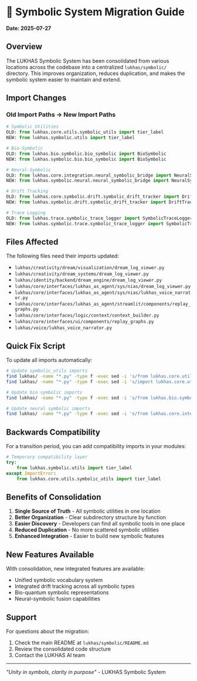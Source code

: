 # 🔄 Symbolic System Migration Guide

**Date: 2025-07-27**

## Overview

The LUKHAS Symbolic System has been consolidated from various locations across the codebase into a centralized `lukhas/symbolic/` directory. This improves organization, reduces duplication, and makes the symbolic system easier to maintain and extend.

## Import Changes

### Old Import Paths → New Import Paths

```python
# Symbolic Utilities
OLD: from lukhas.core.utils.symbolic_utils import tier_label
NEW: from lukhas.symbolic.utils import tier_label

# Bio-Symbolic
OLD: from lukhas.bio.symbolic.bio_symbolic import BioSymbolic
NEW: from lukhas.symbolic.bio.bio_symbolic import BioSymbolic

# Neural-Symbolic
OLD: from lukhas.core.integration.neural_symbolic_bridge import NeuralSymbolicBridge
NEW: from lukhas.symbolic.neural.neural_symbolic_bridge import NeuralSymbolicBridge

# Drift Tracking
OLD: from lukhas.core.symbolic.drift.symbolic_drift_tracker import DriftTracker
NEW: from lukhas.symbolic.drift.symbolic_drift_tracker import DriftTracker

# Trace Logging
OLD: from lukhas.trace.symbolic_trace_logger import SymbolicTraceLogger
NEW: from lukhas.symbolic.trace.symbolic_trace_logger import SymbolicTraceLogger
```

## Files Affected

The following files need their imports updated:
- `lukhas/creativity/dream/visualization/dream_log_viewer.py`
- `lukhas/creativity/dream_systems/dream_log_viewer.py`
- `lukhas/identity/backend/dream_engine/dream_log_viewer.py`
- `lukhas/core/interfaces/lukhas_as_agent/sys/nias/dream_log_viewer.py`
- `lukhas/core/interfaces/lukhas_as_agent/sys/nias/lukhas_voice_narrator.py`
- `lukhas/core/interfaces/lukhas_as_agent/streamlit/components/replay_graphs.py`
- `lukhas/core/interfaces/logic/context/context_builder.py`
- `lukhas/core/interfaces/ui/components/replay_graphs.py`
- `lukhas/voice/lukhas_voice_narrator.py`

## Quick Fix Script

To update all imports automatically:

```bash
# Update symbolic_utils imports
find lukhas/ -name "*.py" -type f -exec sed -i 's/from lukhas.core.utils.symbolic_utils/from lukhas.symbolic.utils/g' {} +
find lukhas/ -name "*.py" -type f -exec sed -i 's/import lukhas.core.utils.symbolic_utils/import lukhas.symbolic.utils.symbolic_utils/g' {} +

# Update bio symbolic imports
find lukhas/ -name "*.py" -type f -exec sed -i 's/from lukhas.bio.symbolic\./from lukhas.symbolic.bio./g' {} +

# Update neural symbolic imports
find lukhas/ -name "*.py" -type f -exec sed -i 's/from lukhas.core.integration.neural_symbolic/from lukhas.symbolic.neural.neural_symbolic/g' {} +
```

## Backwards Compatibility

For a transition period, you can add compatibility imports in your modules:

```python
# Temporary compatibility layer
try:
    from lukhas.symbolic.utils import tier_label
except ImportError:
    from lukhas.core.utils.symbolic_utils import tier_label
```

## Benefits of Consolidation

1. **Single Source of Truth** - All symbolic utilities in one location
2. **Better Organization** - Clear subdirectory structure by function
3. **Easier Discovery** - Developers can find all symbolic tools in one place
4. **Reduced Duplication** - No more scattered symbolic utilities
5. **Enhanced Integration** - Easier to build new symbolic features

## New Features Available

With consolidation, new integrated features are available:
- Unified symbolic vocabulary system
- Integrated drift tracking across all symbolic types
- Bio-quantum symbolic representations
- Neural-symbolic fusion capabilities

## Support

For questions about the migration:
1. Check the main README at `lukhas/symbolic/README.md`
2. Review the consolidated code structure
3. Contact the LUKHAS AI team

---

*"Unity in symbols, clarity in purpose"* - LUKHAS Symbolic System